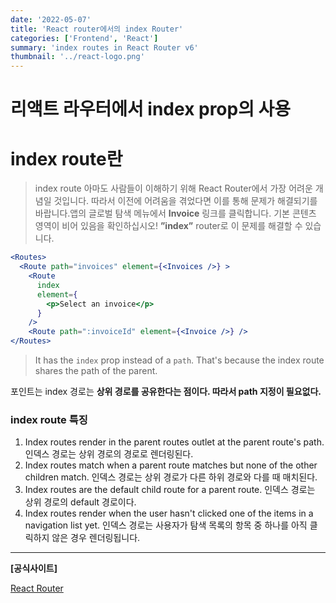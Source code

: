```yaml
---
date: '2022-05-07'
title: 'React router에서의 index Router'
categories: ['Frontend', 'React']
summary: 'index routes in React Router v6'
thumbnail: '../react-logo.png'
---
```


# 리액트 라우터에서 index prop의 사용

# **index route란**

> index route 아마도 사람들이 이해하기 위해 React Router에서 가장 어려운 개념일 것입니다. 따라서 이전에 어려움을 겪었다면 이를 통해 문제가 해결되기를 바랍니다.앱의 글로벌 탐색 메뉴에서 **Invoice** 링크를 클릭합니다. 기본 콘텐츠 영역이 비어 있음을 확인하십시오! **”index”** router로 이 문제를 해결할 수 있습니다.
> 

```jsx
<Routes>
  <Route path="invoices" element={<Invoices />} >
    <Route
      index
      element={
        <p>Select an invoice</p>
      }
    />
    <Route path=":invoiceId" element={<Invoice />} />
</Routes>
```

> It has the `index` prop instead of a `path`. That's because the index route shares the path of the parent.
> 

포인트는 index 경로는 **상위 경로를 공유한다는 점이다. 따라서 path 지정이 필요없다.**

### index route 특징

1. Index routes render in the parent routes outlet at the parent route's path. 인덱스 경로는 상위 경로의 경로로 렌더링된다.
2. Index routes match when a parent route matches but none of the other children match. 인덱스 경로는 상위 경로가 다른 하위 경로와 다를 때 매치된다.
3. Index routes are the default child route for a parent route. 인덱스 경로는 상위 경로의 default 경로이다.
4. Index routes render when the user hasn't clicked one of the items in a navigation list yet. 인덱스 경로는 사용자가 탐색 목록의 항목 중 하나를 아직 클릭하지 않은 경우 렌더링됩니다.
---

**[공식사이트]**

[React Router](https://reactrouter.com/docs/en/v6/getting-started/tutorial#index-routes)